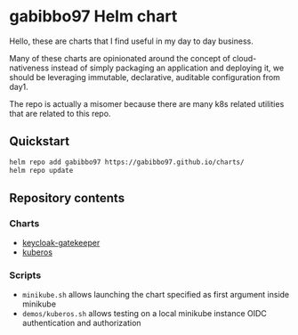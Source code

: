 # gabibbo97 Helm chart

Hello, these are charts that I find useful in my day to day business.

Many of these charts are opinionated around the concept of cloud-nativeness instead of simply packaging an application and deploying it, we should be leveraging immutable,  declarative, auditable configuration from day1.

The repo is actually a misomer because there are many k8s related utilities that are related to this repo.

## Quickstart

```bash
helm repo add gabibbo97 https://gabibbo97.github.io/charts/
helm repo update
```

## Repository contents

### Charts

* [keycloak-gatekeeper](charts/keycloak-gatekeeper/README.md)
* [kuberos](charts/kuberos/README.md)

### Scripts

* `minikube.sh` allows launching the chart specified as first argument inside minikube
* `demos/kuberos.sh` allows testing on a local minikube instance OIDC authentication and authorization
